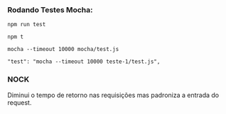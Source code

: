 
### Rodando Testes Mocha:

```
npm run test

npm t

mocha --timeout 10000 mocha/test.js

"test": "mocha --timeout 10000 teste-1/test.js",
```

### NOCK

Diminui o tempo de retorno nas requisições mas padroniza a entrada do request.